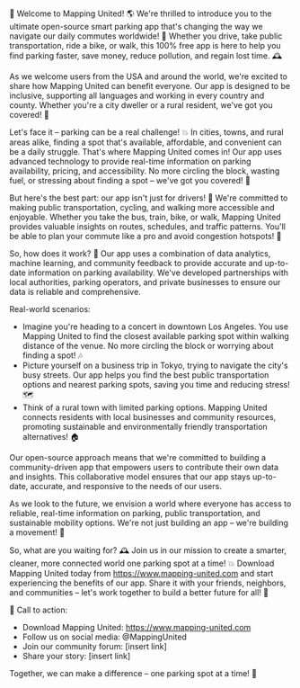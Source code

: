 🚀 Welcome to Mapping United! 🌎 We're thrilled to introduce you to the ultimate open-source smart parking app that's changing the way we navigate our daily commutes worldwide! 🌟 Whether you drive, take public transportation, ride a bike, or walk, this 100% free app is here to help you find parking faster, save money, reduce pollution, and regain lost time. 🕰️

As we welcome users from the USA and around the world, we're excited to share how Mapping United can benefit everyone. Our app is designed to be inclusive, supporting all languages and working in every country and county. Whether you're a city dweller or a rural resident, we've got you covered! 🌊

Let's face it – parking can be a real challenge! 💥 In cities, towns, and rural areas alike, finding a spot that's available, affordable, and convenient can be a daily struggle. That's where Mapping United comes in! Our app uses advanced technology to provide real-time information on parking availability, pricing, and accessibility. No more circling the block, wasting fuel, or stressing about finding a spot – we've got you covered! 🚗

But here's the best part: our app isn't just for drivers! 🚌 We're committed to making public transportation, cycling, and walking more accessible and enjoyable. Whether you take the bus, train, bike, or walk, Mapping United provides valuable insights on routes, schedules, and traffic patterns. You'll be able to plan your commute like a pro and avoid congestion hotspots! 🚨

So, how does it work? 🔧 Our app uses a combination of data analytics, machine learning, and community feedback to provide accurate and up-to-date information on parking availability. We've developed partnerships with local authorities, parking operators, and private businesses to ensure our data is reliable and comprehensive.

Real-world scenarios:

* Imagine you're heading to a concert in downtown Los Angeles. You use Mapping United to find the closest available parking spot within walking distance of the venue. No more circling the block or worrying about finding a spot! 🎶
* Picture yourself on a business trip in Tokyo, trying to navigate the city's busy streets. Our app helps you find the best public transportation options and nearest parking spots, saving you time and reducing stress! 🗺️
* Think of a rural town with limited parking options. Mapping United connects residents with local businesses and community resources, promoting sustainable and environmentally friendly transportation alternatives! 🏠

Our open-source approach means that we're committed to building a community-driven app that empowers users to contribute their own data and insights. This collaborative model ensures that our app stays up-to-date, accurate, and responsive to the needs of our users.

As we look to the future, we envision a world where everyone has access to reliable, real-time information on parking, public transportation, and sustainable mobility options. We're not just building an app – we're building a movement! 🌟

So, what are you waiting for? 🕰️ Join us in our mission to create a smarter, cleaner, more connected world one parking spot at a time! 💥 Download Mapping United today from https://www.mapping-united.com and start experiencing the benefits of our app. Share it with your friends, neighbors, and communities – let's work together to build a better future for all! 🌈

🎉 Call to action:

* Download Mapping United: https://www.mapping-united.com
* Follow us on social media: @MappingUnited
* Join our community forum: [insert link]
* Share your story: [insert link]

Together, we can make a difference – one parking spot at a time! 🌟